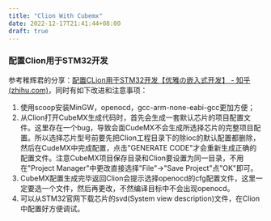 ```yaml
---
title: "Clion With Cubemx"
date: 2022-12-17T21:41:44+08:00
draft: true
---
```


###	配置Clion用于STM32开发

参考稚辉君的分享：[配置CLion用于STM32开发【优雅の嵌入式开发】 - 知乎 (zhihu.com)](https://zhuanlan.zhihu.com/p/145801160)，同时有如下改进和注意事项：

1. 使用scoop安装MinGW，openocd，gcc-arm-none-eabi-gcc更加方便；
2. 从Clion打开CubeMX生成代码时，首先会生成一套默认芯片的项目配置文件。这里存在一个bug，导致会面CudeMX不会生成所选择芯片的完整项目配置。所以选择芯片型号前要先把Clion工程目录下的除ioc的默认配置都删除，然后在CudeMX中完成配置，点击"GENERATE CODE"才会重新生成正确的配置文件。注意CubeMX项目保存目录和Clion要设置为同一目录，不用在"Project Manager"中更改直接选择"File"->"Save Project"点"OK"即可。
3. CubeMX配置生成完毕返回Clion会提示选择openocd的cfg配置文件，这里一定要选一个文件，然后再更改，不然编译目标中不会出现openocd。
4. 可以从STM32官网下载芯片的svd(System view description)文件，在Clion中配置好方便调试。

